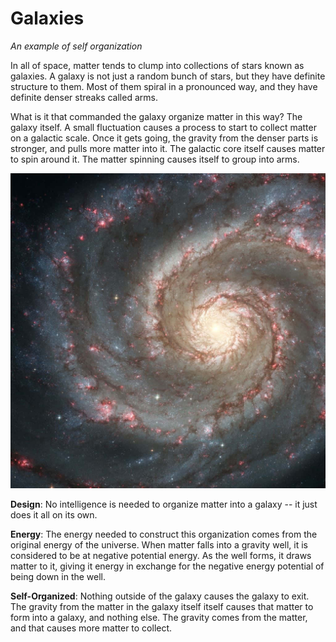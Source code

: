 # Galaxies

_An example of self organization_

In all of space, matter tends to clump into collections of stars known as galaxies.  A galaxy is not just a random bunch of stars, but they have definite structure to them.  Most of them spiral in a pronounced way, and they have definite denser streaks called arms.

What is it that commanded the galaxy organize matter in this way?  The galaxy itself.  A small fluctuation causes a process to start to collect matter on a galactic scale.  Once it gets going, the gravity from the denser parts is stronger, and pulls more matter into it.  The galactic core itself causes matter to spin around it.  The matter spinning causes itself to group into arms.  

![](galaxies-img1.jpg)

**Design**: No intelligence is needed to organize matter into a galaxy -- it just does it all on its own.  

**Energy**: The energy needed to construct this organization comes from the original energy of the universe.  When matter falls into a gravity well, it is considered to be at negative potential energy.  As the well forms, it draws matter to it, giving it energy in exchange for the negative energy potential of being down in the well.

**Self-Organized**: Nothing outside of the galaxy causes the galaxy to exit.  The gravity from the matter in the galaxy itself itself causes that matter to form into a galaxy, and nothing else.  The gravity comes from the matter, and that causes more matter to collect.